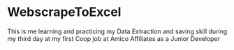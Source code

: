 # WebscrapeToExcel
This is me learning and practicing my Data Extraction and saving skill during my third day at my first Coop job at Amico Affiliates as a Junior Developer
